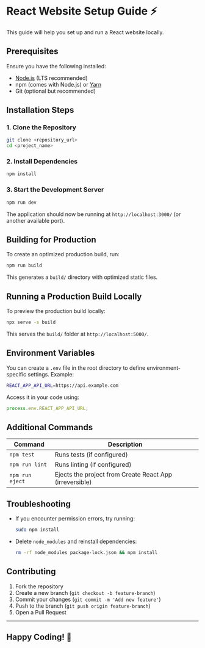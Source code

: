 # React Website Setup Guide ⚡️

This guide will help you set up and run a React website locally.

## Prerequisites

Ensure you have the following installed:

- [Node.js](https://nodejs.org/) (LTS recommended)
- npm (comes with Node.js) or [Yarn](https://yarnpkg.com/)
- Git (optional but recommended)

## Installation Steps

### 1. Clone the Repository
```sh
git clone <repository_url>
cd <project_name>
```

### 2. Install Dependencies
```sh
npm install
```

### 3. Start the Development Server
```sh
npm run dev
```

The application should now be running at `http://localhost:3000/` (or another available port).

## Building for Production
To create an optimized production build, run:
```sh
npm run build
```
This generates a `build/` directory with optimized static files.

## Running a Production Build Locally
To preview the production build locally:
```sh
npx serve -s build
```
This serves the `build/` folder at `http://localhost:5000/`.

## Environment Variables
You can create a `.env` file in the root directory to define environment-specific settings.
Example:
```sh
REACT_APP_API_URL=https://api.example.com
```
Access it in your code using:
```js
process.env.REACT_APP_API_URL;
```

## Additional Commands
| Command           | Description |
|------------------|-------------|
| `npm test`       | Runs tests (if configured) |
| `npm run lint`   | Runs linting (if configured) |
| `npm run eject`  | Ejects the project from Create React App (irreversible) |

## Troubleshooting
- If you encounter permission errors, try running:
  ```sh
  sudo npm install
  ```
- Delete `node_modules` and reinstall dependencies:
  ```sh
  rm -rf node_modules package-lock.json && npm install
  ```

## Contributing
1. Fork the repository
2. Create a new branch (`git checkout -b feature-branch`)
3. Commit your changes (`git commit -m 'Add new feature'`)
4. Push to the branch (`git push origin feature-branch`)
5. Open a Pull Request

---

## Happy Coding! 🚀

